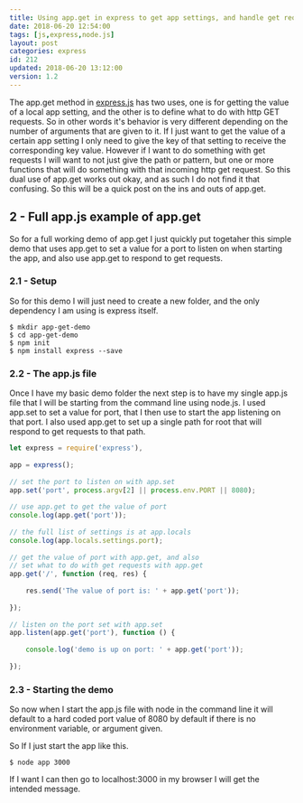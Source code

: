 ```yaml
---
title: Using app.get in express to get app settings, and handle get requests.
date: 2018-06-20 12:54:00
tags: [js,express,node.js]
layout: post
categories: express
id: 212
updated: 2018-06-20 13:12:00
version: 1.2
---
```


The app.get method in [express.js](https://expressjs.com/) has two uses, one is for getting the value of a local app setting, and the other is to define what to do with http GET requests. So in other words it's behavior is very different depending on the number of arguments that are given to it. If I just want to get the value of a certain app setting I only need to give the key of that setting to receive the corresponding key value. However if I want to do something with get requests I will want to not just give the path or pattern, but one or more functions that will do something with that incoming http get request. So this dual use of app.get works out okay, and as such I do not find it that confusing. So this will be a quick post on the ins and outs of app.get.

<!-- more -->

## 2 - Full app.js example of app.get

So for a full working demo of app.get I just quickly put togetaher this simple demo that uses app.get to set a value for a port to listen on when starting the app, and also use app.get to respond to get requests.

### 2.1 - Setup

So for this demo I will just need to create a new folder, and the only dependency I am using is express itself.

```
$ mkdir app-get-demo
$ cd app-get-demo
$ npm init
$ npm install express --save
```

### 2.2 - The app.js file

Once I have my basic demo folder the next step is to have my single app.js file that I will be starting from the command line using node.js. I used app.set to set a value for port, that I then use to start the app listening on that port. I also used app.get to set up a single path for root that will respond to get requests to that path.

```js
let express = require('express'),
 
app = express();
 
// set the port to listen on with app.set
app.set('port', process.argv[2] || process.env.PORT || 8080);
 
// use app.get to get the value of port
console.log(app.get('port'));
 
// the full list of settings is at app.locals
console.log(app.locals.settings.port);
 
// get the value of port with app.get, and also
// set what to do with get requests with app.get
app.get('/', function (req, res) {
 
    res.send('The value of port is: ' + app.get('port'));
 
});
 
// listen on the port set with app.set
app.listen(app.get('port'), function () {
 
    console.log('demo is up on port: ' + app.get('port'));
 
});
```

### 2.3 - Starting the demo

So now when I start the app.js file with node in the command line it will default to a hard coded port value of 8080 by default if there is no environment variable, or argument given.

So If I just start the app like this.

```
$ node app 3000
```

If I want I can then go to localhost:3000 in my browser I will get the intended message.